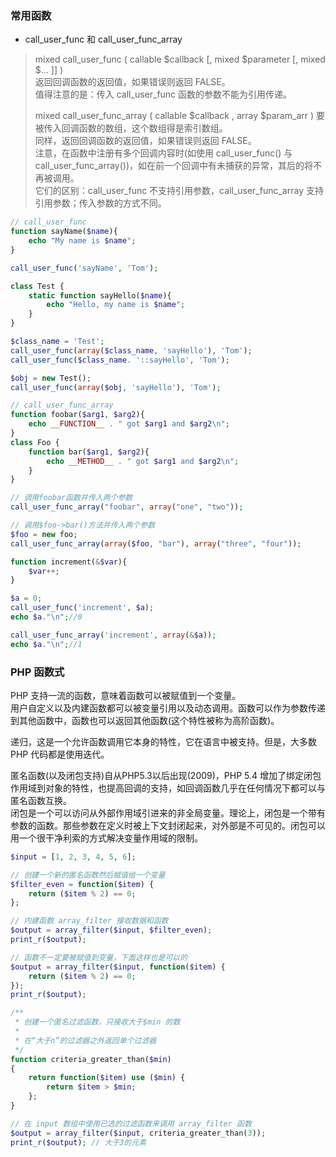 
### 常用函数
- call_user_func 和 call_user_func_array
> mixed call_user_func ( callable $callback [, mixed $parameter [, mixed $... ]] )  
> 返回回调函数的返回值，如果错误则返回 FALSE。  
> 值得注意的是：传入 call_user_func 函数的参数不能为引用传递。  
> 
> mixed call_user_func_array ( callable $callback , array $param_arr )
> 要被传入回调函数的数组，这个数组得是索引数组。  
> 同样，返回回调函数的返回值，如果错误则返回 FALSE。  
> 注意，在函数中注册有多个回调内容时(如使用 call_user_func() 与 call_user_func_array())，如在前一个回调中有未捕获的异常，其后的将不再被调用。  
> 它们的区别：call_user_func 不支持引用参数，call_user_func_array 支持引用参数；传入参数的方式不同。  
```php
// call_user_func
function sayName($name){
    echo "My name is $name";
}

call_user_func('sayName', 'Tom');

class Test {
    static function sayHello($name){
        echo "Hello, my name is $name";
    }
}

$class_name = 'Test';
call_user_func(array($class_name, 'sayHello'), 'Tom');
call_user_func($class_name. '::sayHello', 'Tom');

$obj = new Test();
call_user_func(array($obj, 'sayHello'), 'Tom');

// call_user_func_array
function foobar($arg1, $arg2){
    echo __FUNCTION__ . " got $arg1 and $arg2\n";
}
class Foo {
    function bar($arg1, $arg2){
        echo __METHOD__ . " got $arg1 and $arg2\n";
    }
}

// 调用foobar函数并传入两个参数
call_user_func_array("foobar", array("one", "two"));

// 调用$foo->bar()方法并传入两个参数
$foo = new foo;
call_user_func_array(array($foo, "bar"), array("three", "four"));

function increment(&$var){
    $var++;
}

$a = 0;
call_user_func('increment', $a);
echo $a."\n";//0

call_user_func_array('increment', array(&$a));
echo $a."\n";//1
```

### PHP 函数式
PHP 支持一流的函数，意味着函数可以被赋值到一个变量。  
用户自定义以及内建函数都可以被变量引用以及动态调用。函数可以作为参数传递到其他函数中，函数也可以返回其他函数(这个特性被称为高阶函数)。  

递归，这是一个允许函数调用它本身的特性，它在语言中被支持。但是，大多数 PHP 代码都是使用迭代。

匿名函数(以及闭包支持)自从PHP5.3以后出现(2009)，PHP 5.4 增加了绑定闭包作用域到对象的特性，也提高回调的支持，如回调函数几乎在任何情况下都可以与匿名函数互换。  
闭包是一个可以访问从外部作用域引进来的非全局变量。理论上，闭包是一个带有参数的函数。那些参数在定义时被上下文封闭起来，对外部是不可见的。闭包可以用一个很干净利索的方式解决变量作用域的限制。
```php
$input = [1, 2, 3, 4, 5, 6];

// 创建一个新的匿名函数然后赋值给一个变量
$filter_even = function($item) {
    return ($item % 2) == 0;
};

// 内建函数 array_filter 接收数据和函数
$output = array_filter($input, $filter_even);
print_r($output);

// 函数不一定要被赋值到变量，下面这样也是可以的
$output = array_filter($input, function($item) {
    return ($item % 2) == 0;
});
print_r($output);

/**
 * 创建一个匿名过滤函数，只接收大于$min 的数
 *
 * 在“大于n”的过滤器之外返回单个过滤器
 */
function criteria_greater_than($min)
{
    return function($item) use ($min) {
        return $item > $min;
    };
}

// 在 input 数组中使用已选的过滤函数来调用 array_filter 函数
$output = array_filter($input, criteria_greater_than(3));
print_r($output); // 大于3的元素
```